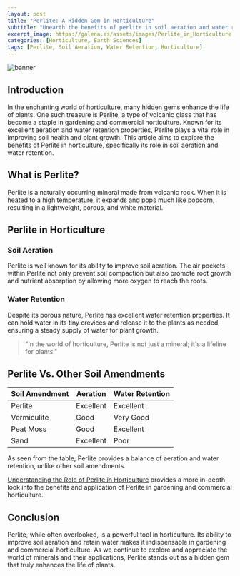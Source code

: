 ```yaml
---
layout: post
title: "Perlite: A Hidden Gem in Horticulture"
subtitle: "Unearth the benefits of perlite in soil aeration and water retention in horticulture."
excerpt_image: https://galena.es/assets/images/Perlite_in_Horticulture.png
categories: [Horticulture, Earth Sciences]
tags: [Perlite, Soil Aeration, Water Retention, Horticulture]
---
```


![banner](https://galena.es/assets/images/Perlite_in_Horticulture.png "Image showcasing the benefits of perlite in horticulture, focusing on its role in improving soil aeration and water retention for healthier plant growth.")

## Introduction

In the enchanting world of horticulture, many hidden gems enhance the life of plants. One such treasure is Perlite, a type of volcanic glass that has become a staple in gardening and commercial horticulture. Known for its excellent aeration and water retention properties, Perlite plays a vital role in improving soil health and plant growth. This article aims to explore the benefits of Perlite in horticulture, specifically its role in soil aeration and water retention.

## What is Perlite?

Perlite is a naturally occurring mineral made from volcanic rock. When it is heated to a high temperature, it expands and pops much like popcorn, resulting in a lightweight, porous, and white material.

## Perlite in Horticulture

### Soil Aeration

Perlite is well known for its ability to improve soil aeration. The air pockets within Perlite not only prevent soil compaction but also promote root growth and nutrient absorption by allowing more oxygen to reach the roots.

### Water Retention

Despite its porous nature, Perlite has excellent water retention properties. It can hold water in its tiny crevices and release it to the plants as needed, ensuring a steady supply of water for plant growth.

> "In the world of horticulture, Perlite is not just a mineral; it's a lifeline for plants."

## Perlite Vs. Other Soil Amendments

| Soil Amendment | Aeration | Water Retention |
| -------------- | -------- | --------------- |
| Perlite        | Excellent | Excellent      |
| Vermiculite    | Good      | Very Good      |
| Peat Moss      | Good      | Excellent      |
| Sand           | Excellent | Poor           |

As seen from the table, Perlite provides a balance of aeration and water retention, unlike other soil amendments.

[Understanding the Role of Perlite in Horticulture](https://www.gardeningknowhow.com/garden-how-to/soil-fertilizers/perlite-potting-soil.htm) provides a more in-depth look into the benefits and application of Perlite in gardening and commercial horticulture.

## Conclusion

Perlite, while often overlooked, is a powerful tool in horticulture. Its ability to improve soil aeration and retain water makes it indispensable in gardening and commercial horticulture. As we continue to explore and appreciate the world of minerals and their applications, Perlite stands out as a hidden gem that truly enhances the life of plants.
